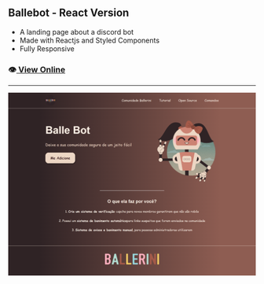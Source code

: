 ## Ballebot - React Version

- A landing page about a discord bot
- Made with Reactjs and Styled Components
- Fully Responsive

### 👁️[ View Online](https://frontiago-ballebot-react.vercel.app/)

--- 

![Print](./print-ballebot.png)
